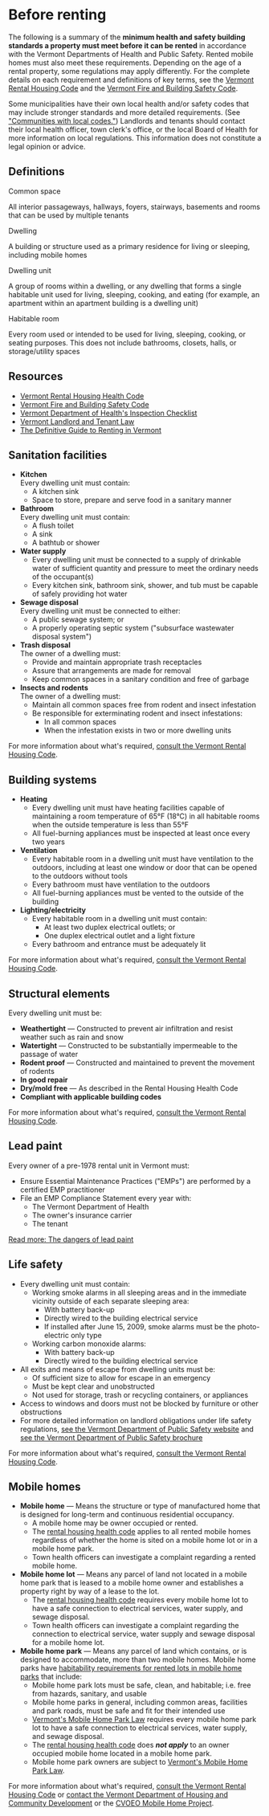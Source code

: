 Before renting
==============

The following is a summary of the **minimum health and safety building standards a property must meet before it can be rented** in accordance with the Vermont Departments of Health and Public Safety. Rented mobile homes must also meet these requirements. Depending on the age of a rental property, some regulations may apply differently. For the complete details on each requirement and definitions of key terms, see the [Vermont Rental Housing Code](http://www.healthvermont.gov/sites/default/files/REG_Rental_Housing_Code.pdf) and the [Vermont Fire and Building Safety Code](http://firesafety.vermont.gov/sites/firesafety/files/files/rules/dfs_rules_firecode2015_current.pdf).

Some municipalities have their own local health and/or safety codes that may include stronger standards and more detailed requirements. (See ["Communities with local codes."](../../resources/communities-with-local-codes.html)) Landlords and tenants should contact their local health officer, town clerk's office, or the local Board of Health for more information on local regulations. This information does not constitute a legal opinion or advice.

Definitions
-----------

Common space

All interior passageways, hallways, foyers, stairways, basements and rooms that can be used by multiple tenants

Dwelling

A building or structure used as a primary residence for living or sleeping, including mobile homes

Dwelling unit

A group of rooms within a dwelling, or any dwelling that forms a single habitable unit used for living, sleeping, cooking, and eating (for example, an apartment within an apartment building is a dwelling unit)

Habitable room

Every room used or intended to be used for living, sleeping, cooking, or seating purposes. This does not include bathrooms, closets, halls, or storage/utility spaces

Resources
---------

*   [Vermont Rental Housing Health Code](http://www.healthvermont.gov/sites/default/files/REG_Rental_Housing_Code.pdf)
*   [Vermont Fire and Building Safety Code](http://firesafety.vermont.gov/sites/firesafety/files/files/rules/dfs_rules_firecode2015_current.pdf)
*   [Vermont Department of Health's Inspection Checklist](http://www.healthvermont.gov/sites/default/files/Env_THORental-Inspection.pdf)
*   [Vermont Landlord and Tenant Law](http://www.leg.state.vt.us/statutes/sections.cfm?Title=09&Chapter=137)
*   [The Definitive Guide to Renting in Vermont](http://www.cvoeo.org/fileLibrary/file_212.pdf)

Sanitation facilities
---------------------

*   **Kitchen**  
    Every dwelling unit must contain:
    *   A kitchen sink
    *   Space to store, prepare and serve food in a sanitary manner
*   **Bathroom**  
    Every dwelling unit must contain:
    *   A flush toilet
    *   A sink
    *   A bathtub or shower
*   **Water supply**
    *   Every dwelling unit must be connected to a supply of drinkable water of sufficient quantity and pressure to meet the ordinary needs of the occupant(s)
    *   Every kitchen sink, bathroom sink, shower, and tub must be capable of safely providing hot water
*   **Sewage disposal**  
    Every dwelling unit must be connected to either:
    *   A public sewage system; or
    *   A properly operating septic system ("subsurface wastewater disposal system")
*   **Trash disposal**  
    The owner of a dwelling must:
    *   Provide and maintain appropriate trash receptacles
    *   Assure that arrangements are made for removal
    *   Keep common spaces in a sanitary condition and free of garbage
*   **Insects and rodents**  
    The owner of a dwelling must:
    *   Maintain all common spaces free from rodent and insect infestation
    *   Be responsible for exterminating rodent and insect infestations:
        *   In all common spaces
        *   When the infestation exists in two or more dwelling units

For more information about what's required, [consult the Vermont Rental Housing Code](http://www.healthvermont.gov/sites/default/files/REG_Rental_Housing_Code.pdf#page=5).

Building systems
----------------

*   **Heating**  
    *   Every dwelling unit must have heating facilities capable of maintaining a room temperature of 65°F (18°C) in all habitable rooms when the outside temperature is less than 55°F
    *   All fuel-burning appliances must be inspected at least once every two years
*   **Ventilation**  
    *   Every habitable room in a dwelling unit must have ventilation to the outdoors, including at least one window or door that can be opened to the outdoors without tools
    *   Every bathroom must have ventilation to the outdoors
    *   All fuel-burning appliances must be vented to the outside of the building
*   **Lighting/electricity**
    *   Every habitable room in a dwelling unit must contain:
        *   At least two duplex electrical outlets; or
        *   One duplex electrical outlet and a light fixture
    *   Every bathroom and entrance must be adequately lit

For more information about what's required, [consult the Vermont Rental Housing Code](http://www.healthvermont.gov/sites/default/files/REG_Rental_Housing_Code.pdf).

Structural elements
-------------------

Every dwelling unit must be:

*   **Weathertight** — Constructed to prevent air infiltration and resist weather such as rain and snow
*   **Watertight** — Constructed to be substantially impermeable to the passage of water
*   **Rodent proof** — Constructed and maintained to prevent the movement of rodents
*   **In good repair**
*   **Dry/mold free** — As described in the Rental Housing Health Code
*   **Compliant with applicable building codes**

For more information about what's required, [consult the Vermont Rental Housing Code](http://www.healthvermont.gov/sites/default/files/REG_Rental_Housing_Code.pdf#page=10).

Lead paint
----------

Every owner of a pre-1978 rental unit in Vermont must:

*   Ensure Essential Maintenance Practices ("EMPs") are performed by a certified EMP practitioner
*   File an EMP Compliance Statement every year with:
    *   The Vermont Department of Health
    *   The owner's insurance carrier
    *   The tenant

[Read more: The dangers of lead paint](lead-paint.html)

Life safety
-----------

*   Every dwelling unit must contain:
    *   Working smoke alarms in all sleeping areas and in the immediate vicinity outside of each separate sleeping area:
        *   With battery back-up
        *   Directly wired to the building electrical service
        *   If installed after June 15, 2009, smoke alarms must be the photo-electric only type
    *   Working carbon monoxide alarms:
        *   With battery back-up
        *   Directly wired to the building electrical service
*   All exits and means of escape from dwelling units must be:
    *   Of sufficient size to allow for escape in an emergency
    *   Must be kept clear and unobstructed
    *   Not used for storage, trash or recycling containers, or appliances
*   Access to windows and doors must not be blocked by furniture or other obstructions
*   For more detailed information on landlord obligations under life safety regulations, [see the Vermont Department of Public Safety website](http://dps.vermont.gov) and [see the Vermont Department of Public Safety brochure](http://firesafety.vermont.gov/sites/firesafety/files/pdf/Misc%20Forms/Access%20%26%20ADA/landlord_info.pdf)

For more information about what's required, [consult the Vermont Rental Housing Code](http://www.healthvermont.gov/sites/default/files/REG_Rental_Housing_Code.pdf).

Mobile homes
------------

*   **Mobile home** — Means the structure or type of manufactured home that is designed for long-term and continuous residential occupancy.
    *   A mobile home may be owner occupied or rented.
    *   The [rental housing health code](http://healthvermont.gov/regs/Rental_Housing_Code.pdf) applies to all rented mobile homes regardless of whether the home is sited on a mobile home lot or in a mobile home park.
    *   Town health officers can investigate a complaint regarding a rented mobile home.
*   **Mobile home lot** — Means any parcel of land not located in a mobile home park that is leased to a mobile home owner and establishes a property right by way of a lease to the lot.
    *   The [rental housing health code](http://healthvermont.gov/regs/Rental_Housing_Code.pdf) requires every mobile home lot to have a safe connection to electrical services, water supply, and sewage disposal.
    *   Town health officers can investigate a complaint regarding the connection to electrical service, water supply and sewage disposal for a mobile home lot.
*   **Mobile home park** — Means any parcel of land which contains, or is designed to accommodate, more than two mobile homes. Mobile home parks have [habitability requirements for rented lots in mobile home parks](http://accd.vermont.gov/sites/accdnew/files/documents/H-RulesPartIII-Adopted.pdf) that include:
    *   Mobile home park lots must be safe, clean, and habitable; i.e. free from hazards, sanitary, and usable
    *   Mobile home parks in general, including common areas, facilities and park roads, must be safe and fit for their intended use
    *   [Vermont's Mobile Home Park Law](https://legislature.vermont.gov/statutes/chapter/10/153) requires every mobile home park lot to have a safe connection to electrical services, water supply, and sewage disposal.
    *   The [rental housing health code](http://healthvermont.gov/regs/Rental_Housing_Code.pdf) does **_not apply_** to an owner occupied mobile home located in a mobile home park.
    *   Mobile home park owners are subject to [Vermont's Mobile Home Park Law](http://www.leg.state.vt.us/statutes/sections.cfm?Title=10&Chapter=153).

For more information about what's required, [consult the Vermont Rental Housing Code](http://www.healthvermont.gov/sites/default/files/REG_Rental_Housing_Code.pdf) or [contact the Vermont Department of Housing and Community Development](http://accd.vermont.gov/housing) or the [CVOEO Mobile Home Project](https://www.cvoeo.org/?fuseaction=dep_intro&dept_id=13).
